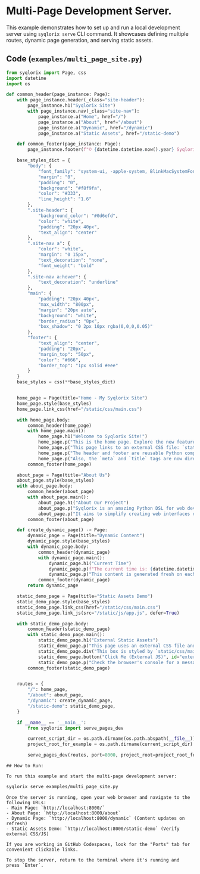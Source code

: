 # Multi-Page Development Server.

This example demonstrates how to set up and run a local development server using `syqlorix serve` CLI command. It showcases defining multiple routes, dynamic page generation, and serving static assets.

## Code (`examples/multi_page_site.py`)

```python
from syqlorix import Page, css
import datetime
import os

def common_header(page_instance: Page):
    with page_instance.header(_class="site-header"):
        page_instance.h1("Syqlorix Site")
        with page_instance.nav(_class="site-nav"):
            page_instance.a("Home", href="/")
            page_instance.a("About", href="/about")
            page_instance.a("Dynamic", href="/dynamic")
            page_instance.a("Static Assets", href="/static-demo")

    def common_footer(page_instance: Page):
        page_instance.footer(f"© {datetime.datetime.now().year} Syqlorix Demo Site")

    base_styles_dict = {
        "body": {
            "font_family": "system-ui, -apple-system, BlinkMacSystemFont, 'Segoe UI', Roboto, Helvetica, Arial, sans-serif",
            "margin": "0",
            "padding": "0",
            "background": "#f8f9fa",
            "color": "#333",
            "line_height": "1.6"
        },
        ".site-header": {
            "background_color": "#0d6efd",
            "color": "white",
            "padding": "20px 40px",
            "text_align": "center"
        },
        ".site-nav a": {
            "color": "white",
            "margin": "0 15px",
            "text_decoration": "none",
            "font_weight": "bold"
        },
        ".site-nav a:hover": {
            "text_decoration": "underline"
        },
        "main": {
            "padding": "20px 40px",
            "max_width": "800px",
            "margin": "20px auto",
            "background": "white",
            "border_radius": "8px",
            "box_shadow": "0 2px 10px rgba(0,0,0,0.05)"
        },
        "footer": {
            "text_align": "center",
            "padding": "20px",
            "margin_top": "50px",
            "color": "#666",
            "border_top": "1px solid #eee"
        }
    }
    base_styles = css(**base_styles_dict)


    home_page = Page(title="Home - My Syqlorix Site")
    home_page.style(base_styles)
    home_page.link_css(href="/static/css/main.css")

    with home_page.body:
        common_header(home_page)
        with home_page.main():
            home_page.h1("Welcome to Syqlorix Site!")
            home_page.p("This is the home page. Explore the new features!")
            home_page.p("This page links to an external CSS file: `static/css/main.css`.")
            home_page.p("The header and footer are reusable Python components.")
            home_page.p("Also, the `meta` and `title` tags are now directly addable.")
        common_footer(home_page)

    about_page = Page(title="About Us")
    about_page.style(base_styles)
    with about_page.body:
        common_header(about_page)
        with about_page.main():
            about_page.h1("About Our Project")
            about_page.p("Syqlorix is an amazing Python DSL for web development.")
            about_page.p("It aims to simplify creating web interfaces directly in Python.")
        common_footer(about_page)

    def create_dynamic_page() -> Page:
        dynamic_page = Page(title="Dynamic Content")
        dynamic_page.style(base_styles)
        with dynamic_page.body:
            common_header(dynamic_page)
            with dynamic_page.main():
                dynamic_page.h1("Current Time")
                dynamic_page.p(f"The current time is: {datetime.datetime.now().strftime('%H:%M:%S')}")
                dynamic_page.p("This content is generated fresh on each request.")
            common_footer(dynamic_page)
        return dynamic_page

    static_demo_page = Page(title="Static Assets Demo")
    static_demo_page.style(base_styles)
    static_demo_page.link_css(href="/static/css/main.css") 
    static_demo_page.link_js(src="/static/js/app.js", defer=True)

    with static_demo_page.body:
        common_header(static_demo_page)
        with static_demo_page.main():
            static_demo_page.h1("External Static Assets")
            static_demo_page.p("This page uses an external CSS file and an external JavaScript file.")
            static_demo_page.div("This box is styled by `static/css/main.css`.", _class="external-box")
            static_demo_page.button("Click Me (External JS)", id="externalBtn")
            static_demo_page.p("Check the browser's console for a message from `static/js/app.js`.")
        common_footer(static_demo_page)


    routes = {
        "/": home_page,
        "/about": about_page,
        "/dynamic": create_dynamic_page,
        "/static-demo": static_demo_page,
    }

    if __name__ == '__main__':
        from syqlorix import serve_pages_dev

        current_script_dir = os.path.dirname(os.path.abspath(__file__))
        project_root_for_example = os.path.dirname(current_script_dir) 

        serve_pages_dev(routes, port=8000, project_root=project_root_for_example)
```

    ## How to Run:

    To run this example and start the multi-page development server:

```bash
syqlorix serve examples/multi_page_site.py
```

    Once the server is running, open your web browser and navigate to the following URLs:
    - Main Page: `http://localhost:8000/`
    - About Page: `http://localhost:8000/about`
    - Dynamic Page: `http://localhost:8000/dynamic` (Content updates on refresh)
    - Static Assets Demo: `http://localhost:8000/static-demo` (Verify external CSS/JS)

    If you are working in GitHub Codespaces, look for the "Ports" tab for convenient clickable links.

    To stop the server, return to the terminal where it's running and press `Enter`.
